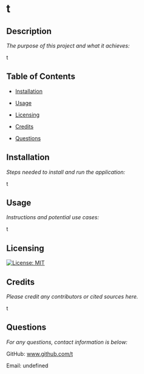 
  # t
  
  ## Description

  *The purpose of this project and what it achieves:*

  t

  ## Table of Contents
 
  * [Installation](#installation)

  * [Usage](#usage)  

  * [Licensing](#licensing)  

  * [Credits](#credits)
  
  * [Questions](#questions)
  
  ## Installation
  
  *Steps needed to install and run the application:*
  
  t

  ## Usage

  *Instructions and potential use cases:*
  
  t
  
  ## Licensing
  
  [![License: MIT](https://img.shields.io/badge/License-MIT-yellow.svg)](https://opensource.org/licenses/MIT)

  ## Credits
  
  *Please credit any contributors or cited sources here.*
  
  t

  ## Questions
   
  *For any questions, contact information is below:*
 
  GitHub: www.github.com/t 

    
  Email: undefined
  